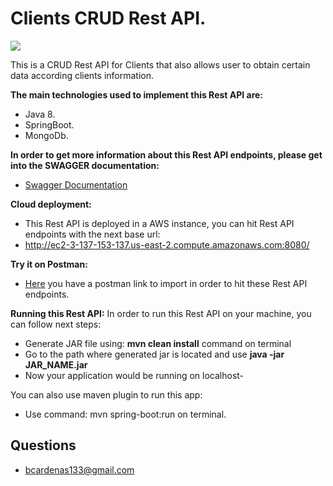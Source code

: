 # Clients CRUD Rest API.

![](https://forthebadge.com/images/featured/featured-built-with-love.svg)

This is a CRUD Rest API for Clients that also allows user to obtain certain data according clients information.

**The main technologies used to implement this Rest API are:**
- Java 8.
- SpringBoot.
- MongoDb.

**In order to get more information about this Rest API endpoints, please get into the SWAGGER documentation:** 

- [Swagger Documentation](http://ec2-3-137-153-137.us-east-2.compute.amazonaws.com:8080/swagger-ui.html#/)

**Cloud deployment:**

- This Rest API is deployed in a AWS instance, you can hit Rest API endpoints with the next base url:
- http://ec2-3-137-153-137.us-east-2.compute.amazonaws.com:8080/

**Try it on Postman:**

- [Here](https://www.getpostman.com/collections/a7d90acff3140588cb4e) you have a postman link to import 
in order to hit these Rest API endpoints.

**Running this Rest API:**
In order to run this Rest API on your machine, you can follow next steps:
- Generate JAR file using: **mvn clean install** command on terminal
- Go to the path where generated jar is located and use **java -jar JAR_NAME.jar**
- Now your application would be running on localhost-

You can also use maven plugin to run this app:
- Use command: mvn spring-boot:run on terminal.


## Questions

* [bcardenas133@gmail.com](bcardenas133@gmail.com)
